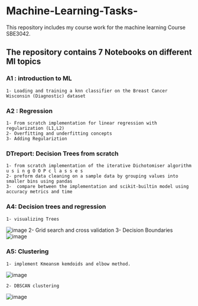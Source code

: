 # Machine-Learning-Tasks-
This repository includes my course work for the machine learning Course SBE3042. 

## The repository contains 7 Notebooks on different Ml topics

### A1 : introduction to ML
    1- Loading and training a knn classifier on the Breast Cancer Wisconsin (Diagnostic) dataset
### A2 :  Regression
    1- From scratch implementation for linear regression with regularization (L1,L2) 
    2- Overfitting and underfitting concepts
    3- Adding Regulariztion 
### DTreport: Decision Trees from scratch 
    1- from scratch implementation of the iterative Dichotomiser algorithm u s i n g O O P c l a s s e s 
    2- preform data cleaning on a sample data by grouping values into smaller bins using pandas
    3-  compare between the implementation and scikit-builtin model using accuracy metrics and time
### A4: Decision trees and regression
    1- visualizing Trees
![image](https://github.com/Salmoon8/Machine-Learning-Tasks-/assets/93344447/7bc97e02-fe8a-46ec-ac95-8ed3b8078afb) 
    2- Grid search and cross validation
    3- Decision Boundaries
![image](https://github.com/Salmoon8/Machine-Learning-Tasks-/assets/93344447/0a18b0bc-026f-4dfc-812e-35028c5fb064)
### A5: Clustering
    1- implement Kmeansm kemdoids and elbow method.
![image](https://github.com/Salmoon8/Machine-Learning-Tasks-/assets/93344447/f77b2ad6-28f6-4546-b01b-d5f36b7d23f1)

    2- DBSCAN clustering
![image](https://github.com/Salmoon8/Machine-Learning-Tasks-/assets/93344447/82a381bd-b7cd-4617-aecc-856d31282c39)







    

    
